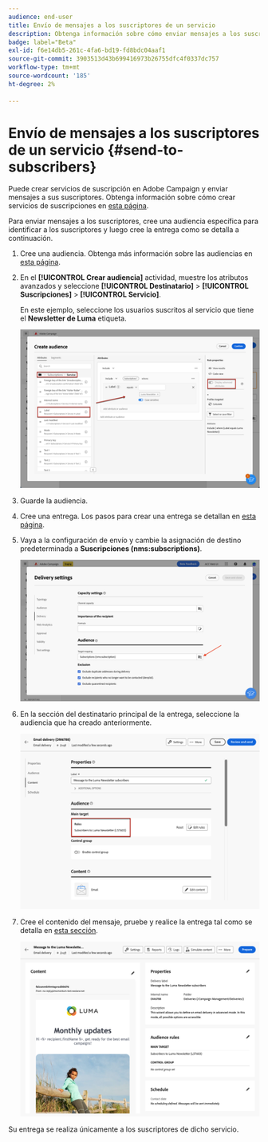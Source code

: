 ```yaml
---
audience: end-user
title: Envío de mensajes a los suscriptores de un servicio
description: Obtenga información sobre cómo enviar mensajes a los suscriptores de un servicio
badge: label="Beta"
exl-id: f6e14db5-261c-4fa6-bd19-fd8bdc04aaf1
source-git-commit: 3903513d43b699416973b26755dfc4f0337dc757
workflow-type: tm+mt
source-wordcount: '185'
ht-degree: 2%

---
```


# Envío de mensajes a los suscriptores de un servicio {#send-to-subscribers}

Puede crear servicios de suscripción en Adobe Campaign y enviar mensajes a sus suscriptores. Obtenga información sobre cómo crear servicios de suscripciones en [esta página](../audience//manage-services.md#create-service).

Para enviar mensajes a los suscriptores, cree una audiencia específica para identificar a los suscriptores y luego cree la entrega como se detalla a continuación.

1. Cree una audiencia. Obtenga más información sobre las audiencias en [esta página](../audience/create-audience.md).

1. En el **[!UICONTROL Crear audiencia]** actividad, muestre los atributos avanzados y seleccione **[!UICONTROL Destinatario]** > **[!UICONTROL Suscripciones]** > **[!UICONTROL Servicio]**.

   En este ejemplo, seleccione los usuarios suscritos al servicio que tiene el **Newsletter de Luma** etiqueta.

   ![](assets/service-audience-subscribers.png)

1. Guarde la audiencia.
1. Cree una entrega. Los pasos para crear una entrega se detallan en [esta página](../msg/gs-messages.md#create-delivery).
1. Vaya a la configuración de envío y cambie la asignación de destino predeterminada a **Suscripciones (nms:subscriptions)**.

   ![](assets/service-delivery-change-mapping.png)

1. En la sección del destinatario principal de la entrega, seleccione la audiencia que ha creado anteriormente.

   ![](assets/service-delivery-targeting-subscribers.png)

1. Cree el contenido del mensaje, pruebe y realice la entrega tal como se detalla en [esta sección](../preview-test/preview-test.md).

   ![](assets/service-delivery-ready.png)

Su entrega se realiza únicamente a los suscriptores de dicho servicio.
